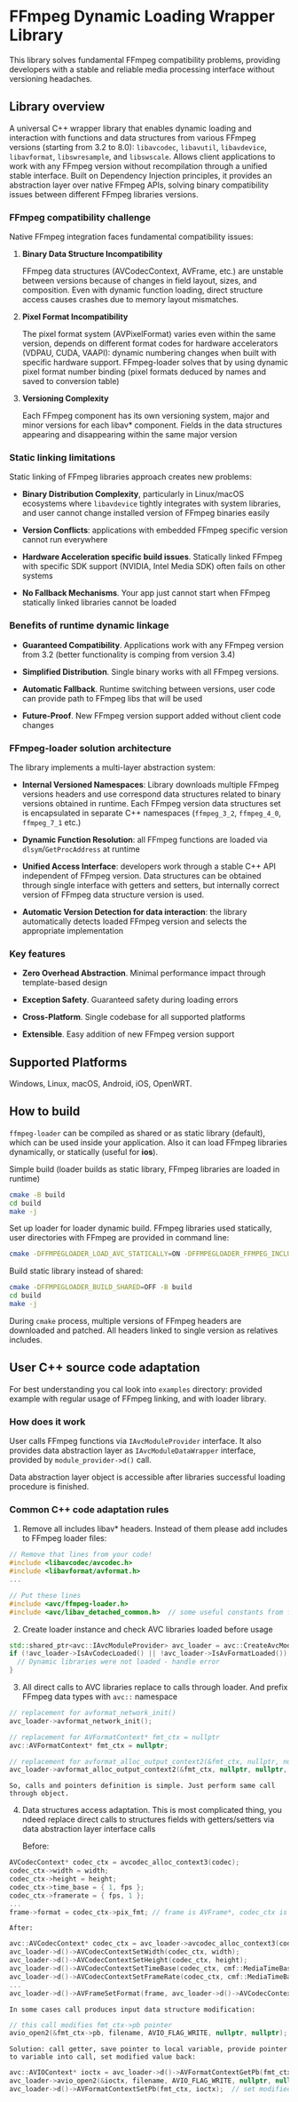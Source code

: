 # FFmpeg Dynamic Loading Wrapper Library

This library solves fundamental FFmpeg compatibility problems, providing developers with a stable and reliable media processing interface without versioning headaches.

## Library overview

A universal C++ wrapper library that enables dynamic loading and interaction with functions and data structures from various FFmpeg versions (starting from 3.2 to 8.0): `libavcodec`, `libavutil`, `libavdevice`, `libavformat`, `libswresample`, and `libswscale`. 
Allows client applications to work with any FFmpeg version without recompilation through a unified stable interface.
Built on Dependency Injection principles, it provides an abstraction layer over native FFmpeg APIs, solving binary compatibility issues between different FFmpeg libraries versions.

### FFmpeg compatibility challenge

Native FFmpeg integration faces fundamental compatibility issues:

1. **Binary Data Structure Incompatibility**

    FFmpeg data structures (AVCodecContext, AVFrame, etc.) are unstable between versions because of changes in field layout, sizes, and composition. Even with dynamic function loading, direct structure access causes crashes due to memory layout mismatches.

2. **Pixel Format Incompatibility**

    The pixel format system (AVPixelFormat) varies even within the same version, depends on different format codes for hardware accelerators (VDPAU, CUDA, VAAPI): dynamic numbering changes when built with specific hardware support. FFmpeg-loader solves that by using dynamic pixel format number binding (pixel formats deduced by names and saved to conversion table)

3. **Versioning Complexity**

    Each FFmpeg component has its own versioning system, major and minor versions for each libav* component. Fields in the data structures appearing and disappearing within the same major version


### Static linking limitations

Static linking of FFmpeg libraries approach creates new problems:

* **Binary Distribution Complexity**, particularly in Linux/macOS ecosystems where `libavdevice` tightly integrates with system libraries, and user cannot change installed version of FFmpeg binaries easily

* **Version Conflicts**: applications with embedded FFmpeg specific version cannot run everywhere

* **Hardware Acceleration specific build issues**. Statically linked FFmpeg with specific SDK support (NVIDIA, Intel Media SDK) often fails on other systems

* **No Fallback Mechanisms**. Your app just cannot start when FFmpeg statically linked libraries cannot be loaded


### Benefits of runtime dynamic linkage

* **Guaranteed Compatibility**. Applications work with any FFmpeg version from 3.2 (better functionality is comping from version 3.4)

* **Simplified Distribution**. Single binary works with all FFmpeg versions.

* **Automatic Fallback**. Runtime switching between versions, user code can provide path to FFmpeg libs that will be used

* **Future-Proof**. New FFmpeg version support added without client code changes


### FFmpeg-loader solution architecture

The library implements a multi-layer abstraction system:

* **Internal Versioned Namespaces**: Library downloads multiple FFmpeg versions headers and use correspond data structures related to binary versions obtained in runtime. Each FFmpeg version data structures set is encapsulated in separate C++ namespaces (`ffmpeg_3_2`, `ffmpeg_4_0`, `ffmpeg_7_1` etc.)

* **Dynamic Function Resolution**: all FFmpeg functions are loaded via `dlsym`/`GetProcAddress` at runtime

* **Unified Access Interface**:  developers work through a stable C++ API independent of FFmpeg version. Data structures can be obtained through single interface with getters and setters, but internally correct version of FFmpeg data structure version is used.

* **Automatic Version Detection for data interaction**: the library automatically detects loaded FFmpeg version and selects the appropriate implementation


### Key features

* **Zero Overhead Abstraction**. Minimal performance impact through template-based design

* **Exception Safety**. Guaranteed safety during loading errors

* **Cross-Platform**. Single codebase for all supported platforms

* **Extensible**. Easy addition of new FFmpeg version support


## Supported Platforms

Windows, Linux, macOS, Android, iOS, OpenWRT.


## How to build

`ffmpeg-loader` can be compiled as shared or as static library (default), which can be used inside your application.
Also it can load FFmpeg libraries dynamically, or statically (useful for **ios**).


Simple build (loader builds as static library, FFmpeg libraries are loaded in runtime)
```bash
cmake -B build
cd build
make -j
```

Set up loader for loader dynamic build. FFmpeg libraries used statically, user directories with FFmpeg are provided in command line:
```bash
cmake -DFFMPEGLOADER_LOAD_AVC_STATICALLY=ON -DFFMPEGLOADER_FFMPEG_INCLUDE_DIR="n:\ffmpeg\include\other" -DFFMPEGLOADER_FFMPEG_LIB_DIR="n:\ffmpeg\lib\win_x86_64" -B build
```

Build static library instead of shared:
```bash
cmake -DFFMPEGLOADER_BUILD_SHARED=OFF -B build
cd build
make -j
```

During `cmake` process, multiple versions of FFmpeg headers are downloaded and patched. All headers linked to single version as relatives includes.

## User C++ source code adaptation

For best understanding you cal look into `examples` directory: provided example with regular usage of FFmpeg linking, and with loader library.

### How does it work

User calls FFmpeg functions via `IAvcModuleProvider` interface. It also provides data abstraction layer as `IAvcModuleDataWrapper` interface, provided by `module_provider->d()` call.

Data abstraction layer object is accessible after libraries successful loading procedure is finished.


### Common C++ code adaptation rules

1. Remove all includes libav* headers. Instead of them please add includes to FFmpeg loader files:
```cpp
// Remove that lines from your code!
#include <libavcodec/avcodec.h>
#include <libavformat/avformat.h>
...
```

```cpp
// Put these lines
#include <avc/ffmpeg-loader.h>
#include <avc/libav_detached_common.h>  // some useful constants from ffmpeg
```

2. Create loader instance and check AVC libraries loaded before usage
```cpp
std::shared_ptr<avc::IAvcModuleProvider> avc_loader = avc::CreateAvcModuleProvider3();
if (!avc_loader->IsAvCodecLoaded() || !avc_loader->IsAvFormatLoaded()) {
  // Dynamic libraries were not loaded - handle error
}
```

3. All direct calls to AVC libraries replace to calls through loader. And prefix FFmpeg data types with `avc::` namespace
```cpp
// replacement for avformat_network_init()
avc_loader->avformat_network_init();  

// replacement for AVFormatContext* fmt_ctx = nullptr
avc::AVFormatContext* fmt_ctx = nullptr;  

// replacement for avformat_alloc_output_context2(&fmt_ctx, nullptr, nullptr, filename)
avc_loader->avformat_alloc_output_context2(&fmt_ctx, nullptr, nullptr, filename); 

```

    So, calls and pointers definition is simple. Just perform same call through object.

4. Data structures access adaptation. This is most complicated thing, you ndeed replace direct calls to structures fields with getters/setters via data abstraction layer interface calls

    Before:
```cpp
AVCodecContext* codec_ctx = avcodec_alloc_context3(codec);
codec_ctx->width = width;
codec_ctx->height = height;
codec_ctx->time_base = { 1, fps };
codec_ctx->framerate = { fps, 1 };
...
frame->format = codec_ctx->pix_fmt; // frame is AVFrame*, codec_ctx is AVCodecContext*

```

    After:
```cpp
avc::AVCodecContext* codec_ctx = avc_loader->avcodec_alloc_context3(codec);
avc_loader->d()->AVCodecContextSetWidth(codec_ctx, width);
avc_loader->d()->AVCodecContextSetHeight(codec_ctx, height);
avc_loader->d()->AVCodecContextSetTimeBase(codec_ctx, cmf::MediaTimeBase(1, fps));
avc_loader->d()->AVCodecContextSetFrameRate(codec_ctx, cmf::MediaTimeBase(fps, 1));
...
avc_loader->d()->AVFrameSetFormat(frame, avc_loader->d()->AVCodecContextGetPixFmt(codec_ctx));
```

    In some cases call produces input data structure modification:
```cpp
// this call modifies fmt_ctx->pb pointer
avio_open2(&fmt_ctx->pb, filename, AVIO_FLAG_WRITE, nullptr, nullptr);
```

    Solution: call getter, save pointer to local variable, provide pointer to variable into call, set modified value back:
```cpp
avc::AVIOContext* ioctx = avc_loader->d()->AVFormatContextGetPb(fmt_ctx);
avc_loader->avio_open2(&ioctx, filename, AVIO_FLAG_WRITE, nullptr, nullptr);
avc_loader->d()->AVFormatContextSetPb(fmt_ctx, ioctx);  // set modified AVIOContext to pb
```


